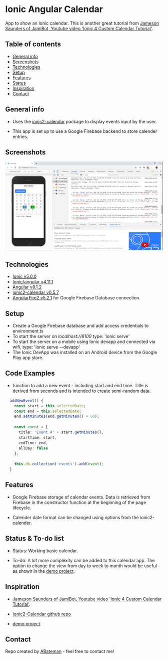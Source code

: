 # Ionic Angular Calendar

App to show an Ionic calendar. This is another great tutorial from [Jameson Saunders of JamiBot, Youtube video 'Ionic 4 Custom Calendar Tutorial'](https://www.youtube.com/watch?v=SYz-tH3XOF8&t=766s).

## Table of contents

* [General info](#general-info)
* [Screenshots](#screenshots)
* [Technologies](#technologies)
* [Setup](#setup)
* [Features](#features)
* [Status](#status)
* [Inspiration](#inspiration)
* [Contact](#contact)

## General info

* Uses the [ionic2-calendar](https://www.npmjs.com/package/ionic2-calendar) package to display events input by the user.

* This app is set up to use a Google Firebase backend to store calender entries.

## Screenshots

![screenshot](./img/calendar.png)

## Technologies

* [Ionic v5.0.0](https://ionicframework.com/)
* [Ionic/angular v4.11.1](https://ionicframework.com/)
* [Angular v8.1.2](https://angular.io/)
* [ionic2-calendar v0.5.7](https://www.npmjs.com/package/ionic2-calendar)
* [AngularFire2 v5.2.1](https://github.com/angular/angularfire/blob/master/docs/ionic/v3.md) for Google Firebase Database connection.

## Setup

* Create a Google Firebase database and add access credentials to environment.ts
* To start the server on _localhost://8100_ type: 'ionic serve'
* To start the server on a mobile using Ionic devapp and connected via wifi, type: 'ionic serve --devapp'
* The Ionic DevApp was installed on an Android device from the Google Play app store.

## Code Examples

* function to add a new event - including start and end time. Title is derived from seconds and is intended to create semi-random data.

```typescript
  addNewEvent() {
    const start = this.selectedDate;
    const end = this.selectedDate;
    end.setMinutes(end.getMinutes() + 60);

    const event = {
      title: 'Event #' + start.getMinutes(),
      startTime: start,
      endTime: end,
      allDay: false
    };

    this.db.collection('events').add(event);
  }
```

## Features

* Google Firebase storage of calendar events. Data is retrieved from Firebase in the constructor function at the beginning of the page lifecycle.

* Calender date format can be changed using options from the ionic2-calender.

## Status & To-do list

* Status: Working basic calendar.

* To-do: A lot more complexity can be added to this calendar app. The option to change the view from day to week to month would be useful - as shown in the [demo project](https://github.com/twinssbc/Ionic2-Calendar/tree/v5/demo).

## Inspiration

* [Jameson Saunders of JamiBot, Youtube video 'Ionic 4 Custom Calendar Tutorial'](https://www.youtube.com/watch?v=SYz-tH3XOF8&t=766s).

* [Ionic2-Calendar github repo](https://github.com/twinssbc/Ionic2-Calendar)

* [demo project](https://github.com/twinssbc/Ionic2-Calendar/tree/v5/demo).

## Contact

Repo created by [ABateman](https://www.andrewbateman.org) - feel free to contact me!
